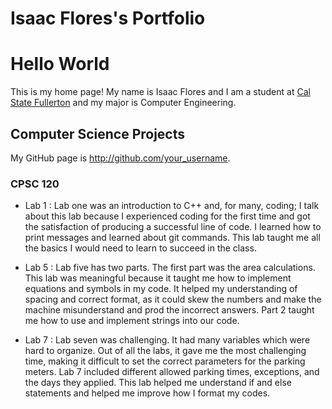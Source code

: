 # Isaac Flores's Portfolio
# Hello World

This is my home page! My name is Isaac Flores and I am a student at [Cal State Fullerton](http://www.fullerton.edu/) and my major is Computer Engineering.

## Computer Science Projects

My GitHub page is http://github.com/your_username.

### CPSC 120

* Lab 1 : Lab one was an introduction to C++ and, for many, coding; I talk about this lab because I experienced coding for the first time and got the satisfaction of producing a successful line of code. I learned how to print messages and learned about git commands. This lab taught me all the basics I would need to learn to succeed in the class.

* Lab 5 : Lab five has two parts. The first part was the area calculations. This lab was meaningful because it taught me how to implement equations and symbols in my code. It helped my understanding of spacing and correct format, as it could skew the numbers and make the machine misunderstand and prod the incorrect answers. Part 2 taught me how to use and implement strings into our code.

* Lab 7 : Lab seven was challenging. It had many variables which were hard to organize. Out of all the labs, it gave me the most challenging time, making it difficult to set the correct parameters for the parking meters. Lab 7 included different allowed parking times, exceptions, and the days they applied. This lab helped me understand if and else statements and helped me improve how I format my codes.
